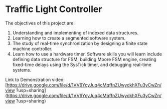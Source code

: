 # Traffic Light Controller
The objectives of this project are: 
1) Understanding and implementing of indexed data  structures.
2) Learning how to create a segmented software system. 
3) The study of real-time synchronization by designing a finite state machine controller.
4) Learn how to use a hardware timer. Software skills you will learn include defining data structure for FSM, building Moore FSM engine, creating fixed-time delays using the SysTick timer, and debugging real-time systems.

Link to Demonstration video: 
[https://drive.google.com/file/d/1VV6YcyJuq4cMqffnZUwydkhXFu3yCwZn/view
?usp=sharing]
(https://drive.google.com/file/d/1VV6YcyJuq4cMqffnZUwydkhXFu3yCwZn/view
?usp=sharing)
